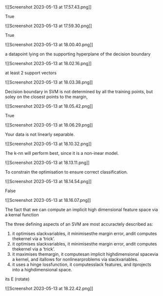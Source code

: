 ![[Screenshot 2023-05-13 at 17.57.43.png]]










True


![[Screenshot 2023-05-13 at 17.59.30.png]]









True








![[Screenshot 2023-05-13 at 18.00.40.png]]










a datapoint lying on the supporting hyperplane of the decision boundary




















![[Screenshot 2023-05-13 at 18.02.16.png]]










at least 2 support vectors










![[Screenshot 2023-05-13 at 18.03.38.png]]









Decision boundary in SVM is not determined by all the training points, but soley on the closest points to the margin,









![[Screenshot 2023-05-13 at 18.05.42.png]]






True






![[Screenshot 2023-05-13 at 18.06.29.png]]





Your data is not linearly separable.




![[Screenshot 2023-05-13 at 18.10.32.png]]






The k-nn will perform best, since it is a non-inear model.





![[Screenshot 2023-05-13 at 18.13.11.png]]






To constrain the optimisation to ensure correct classification.





![[Screenshot 2023-05-13 at 18.14.54.png]]




False






![[Screenshot 2023-05-13 at 18.16.07.png]]








The fact that we can compute an implicit high dimensional feature space via  a kernal function




The three defining aspects of an SVM are most accuractely described as:
1) it optimises slackvariables, it minimisesthe margin error, andit computes thekernel via a ‘trick’.
2) it optimises slackvariables, it minimisesthe margin error, andit computes thekernel via a ‘trick’.
3) it maximises themargin, it computesan implicit highdimensional spacevia a kernel, and itallows for nonlinearproblems via slackvariables.
4) it uses a hinge lossfunction, it computesslack features, and itprojects into a highdimensional space.




its E (rotate)






![[Screenshot 2023-05-13 at 18.22.42.png]]
